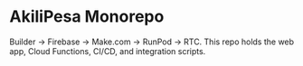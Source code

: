 # AkiliPesa Monorepo
Builder → Firebase → Make.com → RunPod → RTC. This repo holds the web app, Cloud Functions, CI/CD, and integration scripts.
